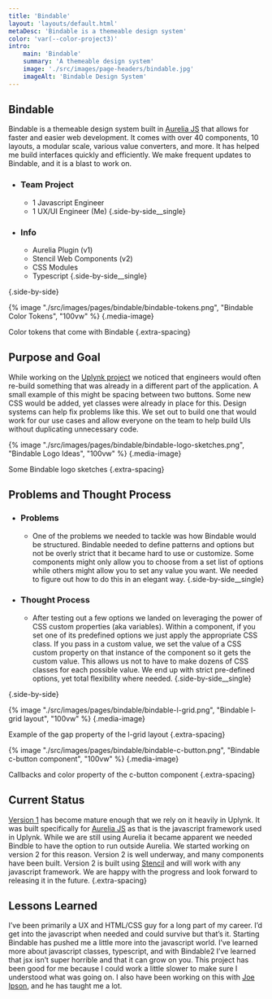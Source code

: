```yaml
---
title: 'Bindable'
layout: 'layouts/default.html'
metaDesc: 'Bindable is a themeable design system'
color: 'var(--color-project3)'
intro:
    main: 'Bindable'
    summary: 'A themeable design system'
    image: './src/images/page-headers/bindable.jpg'
    imageAlt: 'Bindable Design System'
---
```


## Bindable

Bindable is a themeable design system built in [Aurelia JS](https://aurelia.io/) that allows for faster and easier web development. It comes with over 40 components, 10 layouts, a modular scale, various value converters, and more. It has helped me build interfaces quickly and efficiently. We make frequent updates to Bindable, and it is a blast to work on.

- ### Team Project
    - 1 Javascript Engineer
    - 1 UX/UI Engineer (Me)
  {.side-by-side__single}

- ### Info
    - Aurelia Plugin (v1)
    - Stencil Web Components (v2)
    - CSS Modules
    - Typescript
  {.side-by-side__single}

{.side-by-side}

{% image "./src/images/pages/bindable/bindable-tokens.png", "Bindable Color Tokens", "100vw" %}
{.media-image}

Color tokens that come with Bindable
{.extra-spacing}

## Purpose and Goal

While working on the [Uplynk project](/uplynk) we noticed that engineers would often re-build something that was already in a different part of the application. A small example of this might be spacing between two buttons. Some new CSS would be added, yet classes were already in place for this. Design systems can help fix problems like this. We set out to build one that would work for our use cases and allow everyone on the team to help build UIs without duplicating unnecessary code.

{% image "./src/images/pages/bindable/bindable-logo-sketches.png", "Bindable Logo Ideas", "100vw" %}
{.media-image}

Some Bindable logo sketches
{.extra-spacing}

## Problems and Thought Process

- ### Problems
    - One of the problems we needed to tackle was how Bindable would be structured. Bindable needed to define patterns and options but not be overly strict that it became hard to use or customize. Some components might only allow you to choose from a set list of options while others might allow you to set any value you want. We needed to figure out how to do this in an elegant way.
  {.side-by-side__single}

- ### Thought Process
    - After testing out a few options we landed on leveraging the power of CSS custom properties (aka variables). Within a component, if you set one of its predefined options we just apply the appropriate CSS class. If you pass in a custom value, we set the value of a CSS custom property on that instance of the component so it gets the custom value. This allows us not to have to make dozens of CSS classes for each possible value. We end up with strict pre-defined options, yet total flexibility where needed.
  {.side-by-side__single}

{.side-by-side}

{% image "./src/images/pages/bindable/bindable-l-grid.png", "Bindable l-grid layout", "100vw" %}
{.media-image}

Example of the gap property of the l-grid layout
{.extra-spacing}

{% image "./src/images/pages/bindable/bindable-c-button.png", "Bindable c-button component", "100vw" %}
{.media-image}

Callbacks and color property of the c-button component
{.extra-spacing}

## Current Status

[Version 1](https://bindable-ui.com/) has become mature enough that we rely on it heavily in Uplynk. It was built specifically for [Aurelia JS](https://aurelia.io/) as that is the javascript framework used in Uplynk. While we are still using Aurelia it became apparent we needed Bindble to have the option to run outside Aurelia. We started working on version 2 for this reason. Version 2 is well underway, and many components have been built. Version 2 is built using [Stencil](https://stenciljs.com/docs/introduction) and will work with any javascript framework. We are happy with the progress and look forward to releasing it in the future.
{.extra-spacing}

## Lessons Learned

I’ve been primarily a UX and HTML/CSS guy for a long part of my career. I’d get into the javascript when needed and could survive but that’s it. Starting Bindable has pushed me a little more into the javascript world. I’ve learned more about javascript classes, typescript, and with Bindable2 I’ve learned that jsx isn’t super horrible and that it can grow on you. This project has been good for me because I could work a little slower to make sure I understood what was going on. I also have been working on this with [Joe Ipson](https://www.linkedin.com/in/joeipson), and he has taught me a lot.  